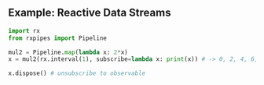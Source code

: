 ## Example: Reactive Data Streams

```python
import rx
from rxpipes import Pipeline

mul2 = Pipeline.map(lambda x: 2*x)
x = mul2(rx.interval(1), subscribe=lambda x: print(x)) # -> 0, 2, 4, 6, ....

x.dispose() # unsubscribe to observable
```
